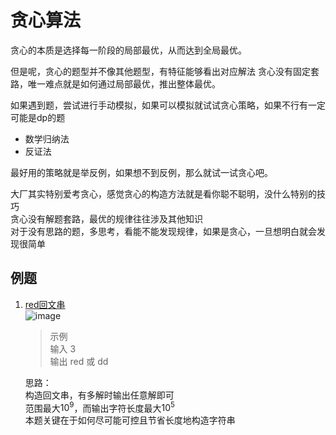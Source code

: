 # 贪心算法
贪心的本质是选择每一阶段的局部最优，从而达到全局最优。

但是呢，贪心的题型并不像其他题型，有特征能够看出对应解法
贪心没有固定套路，唯一难点就是如何通过局部最优，推出整体最优。

如果遇到题，尝试进行手动模拟，如果可以模拟就试试贪心策略，如果不行有一定可能是dp的题  
- 数学归纳法
- 反证法

最好用的策略就是举反例，如果想不到反例，那么就试一试贪心吧。

大厂其实特别爱考贪心，感觉贪心的构造方法就是看你聪不聪明，没什么特别的技巧  
贪心没有解题套路，最优的规律往往涉及其他知识  
对于没有思路的题，多思考，看能不能发现规律，如果是贪心，一旦想明白就会发现很简单

## 例题
1. [red回文串]()  
   ![image](https://github.com/An-Yuhang-ace/DataStructureAndAlgrithms/assets/34471199/5f6a1af1-8681-4456-94e4-30f9584e2ac4)
   > 示例  
   > 输入 3  
   > 输出 red 或 dd
   
   思路：  
   构造回文串，有多解时输出任意解即可  
   范围最大$10^9$，而输出字符长度最大$10^5$  
   本题关键在于如何尽可能可控且节省长度地构造字符串

  
